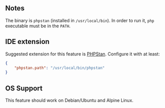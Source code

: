 ## Notes

The binary is `phpstan` (installed in `/usr/local/bin`). In order to run it, `php` executable must be in the `PATH`.

## IDE extension

Suggested extension for this feature is [PHPStan](https://marketplace.visualstudio.com/items?itemName=swordev.phpstan). Configure it with at least:

```json
{
    "phpstan.path": "/usr/local/bin/phpstan"
}
```

## OS Support

This feature should work on Debian/Ubuntu and Alpine Linux.
